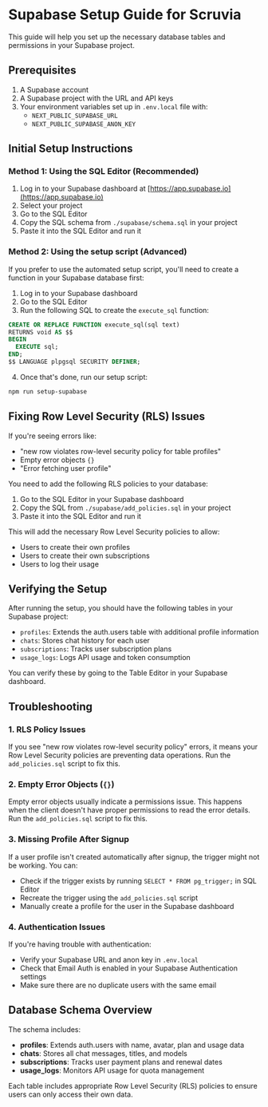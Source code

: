 # Supabase Setup Guide for Scruvia

This guide will help you set up the necessary database tables and permissions in your Supabase project.

## Prerequisites

1. A Supabase account
2. A Supabase project with the URL and API keys
3. Your environment variables set up in `.env.local` file with:
   - `NEXT_PUBLIC_SUPABASE_URL`
   - `NEXT_PUBLIC_SUPABASE_ANON_KEY`

## Initial Setup Instructions

### Method 1: Using the SQL Editor (Recommended)

1. Log in to your Supabase dashboard at [https://app.supabase.io](https://app.supabase.io)
2. Select your project
3. Go to the SQL Editor
4. Copy the SQL schema from `./supabase/schema.sql` in your project
5. Paste it into the SQL Editor and run it

### Method 2: Using the setup script (Advanced)

If you prefer to use the automated setup script, you'll need to create a function in your Supabase database first:

1. Log in to your Supabase dashboard
2. Go to the SQL Editor
3. Run the following SQL to create the `execute_sql` function:

```sql
CREATE OR REPLACE FUNCTION execute_sql(sql text)
RETURNS void AS $$
BEGIN
  EXECUTE sql;
END;
$$ LANGUAGE plpgsql SECURITY DEFINER;
```

4. Once that's done, run our setup script:

```bash
npm run setup-supabase
```

## Fixing Row Level Security (RLS) Issues

If you're seeing errors like:
- "new row violates row-level security policy for table profiles"
- Empty error objects `{}`
- "Error fetching user profile"

You need to add the following RLS policies to your database:

1. Go to the SQL Editor in your Supabase dashboard
2. Copy the SQL from `./supabase/add_policies.sql` in your project
3. Paste it into the SQL Editor and run it

This will add the necessary Row Level Security policies to allow:
- Users to create their own profiles
- Users to create their own subscriptions
- Users to log their usage

## Verifying the Setup

After running the setup, you should have the following tables in your Supabase project:

- `profiles`: Extends the auth.users table with additional profile information
- `chats`: Stores chat history for each user
- `subscriptions`: Tracks user subscription plans
- `usage_logs`: Logs API usage and token consumption

You can verify these by going to the Table Editor in your Supabase dashboard.

## Troubleshooting

### 1. RLS Policy Issues

If you see "new row violates row-level security policy" errors, it means your Row Level Security policies are preventing data operations. Run the `add_policies.sql` script to fix this.

### 2. Empty Error Objects (`{}`)

Empty error objects usually indicate a permissions issue. This happens when the client doesn't have proper permissions to read the error details. Run the `add_policies.sql` script to fix this.

### 3. Missing Profile After Signup

If a user profile isn't created automatically after signup, the trigger might not be working. You can:

- Check if the trigger exists by running `SELECT * FROM pg_trigger;` in SQL Editor
- Recreate the trigger using the `add_policies.sql` script
- Manually create a profile for the user in the Supabase dashboard

### 4. Authentication Issues

If you're having trouble with authentication:

- Verify your Supabase URL and anon key in `.env.local`
- Check that Email Auth is enabled in your Supabase Authentication settings
- Make sure there are no duplicate users with the same email

## Database Schema Overview

The schema includes:

- **profiles**: Extends auth.users with name, avatar, plan and usage data
- **chats**: Stores all chat messages, titles, and models
- **subscriptions**: Tracks user payment plans and renewal dates
- **usage_logs**: Monitors API usage for quota management

Each table includes appropriate Row Level Security (RLS) policies to ensure users can only access their own data. 